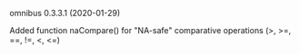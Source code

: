 omnibus 0.3.3.1 (2020-01-29)

Added function naCompare() for "NA-safe" comparative operations (>, >=, ==, !=, <, <=)